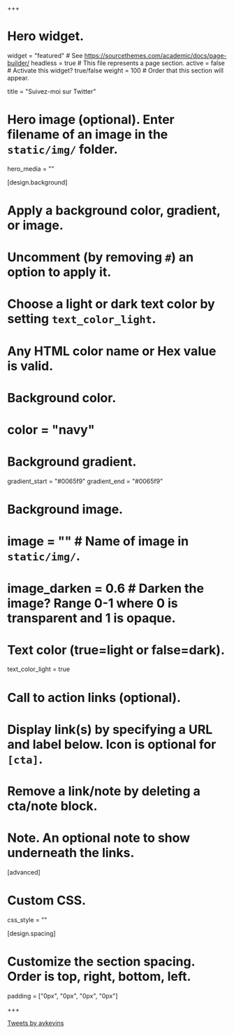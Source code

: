 +++
# Hero widget.
widget = "featured"  # See https://sourcethemes.com/academic/docs/page-builder/
headless = true  # This file represents a page section.
active = false  # Activate this widget? true/false
weight = 100  # Order that this section will appear.

title = "Suivez-moi sur Twitter"


# Hero image (optional). Enter filename of an image in the `static/img/` folder.
hero_media = ""

[design.background]
  # Apply a background color, gradient, or image.
  #   Uncomment (by removing `#`) an option to apply it.
  #   Choose a light or dark text color by setting `text_color_light`.
  #   Any HTML color name or Hex value is valid.

  # Background color.
  # color = "navy"
  
  # Background gradient.
  gradient_start = "#0065f9"
  gradient_end = "#0065f9"
  
  # Background image.
  # image = ""  # Name of image in `static/img/`.
  # image_darken = 0.6  # Darken the image? Range 0-1 where 0 is transparent and 1 is opaque.

  # Text color (true=light or false=dark).
  text_color_light = true

# Call to action links (optional).
#   Display link(s) by specifying a URL and label below. Icon is optional for `[cta]`.
#   Remove a link/note by deleting a cta/note block.

# Note. An optional note to show underneath the links.

[advanced]
 # Custom CSS. 
 css_style = ""
 
[design.spacing]
  # Customize the section spacing. Order is top, right, bottom, left.
  padding = ["0px", "0px", "0px", "0px"]
  
+++

<a class="twitter-timeline" data-width="524" data-height="324" href="https://twitter.com/avkevins?ref_src=twsrc%5Etfw">Tweets by avkevins</a> <script async src="https://platform.twitter.com/widgets.js" charset="utf-8"></script>
